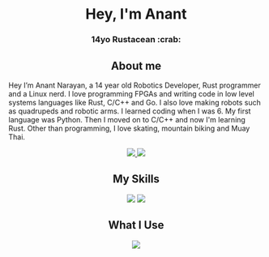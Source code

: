 <h1 align=center>Hey, I'm Anant</h1>

<h3 align=center>14yo  Rustacean :crab:</h3>

<h2 align=center>About me</h2>
Hey I’m Anant Narayan, a 14 year old Robotics Developer, Rust programmer and a Linux nerd. I love programming FPGAs and writing code in low level systems languages like Rust, C/C++ and Go. I also love making robots such as quadrupeds and robotic arms. I learned coding when I was 6. My first language was Python. Then I moved on to C/C++ and now I'm learning Rust. Other than programming, I love skating, mountain biking and Muay Thai.

<p align="center">
  <a href="https://github.com/anantnrg/">
    <img src="https://api.githubtrends.io/user/svg/anantnrg/langs?time_range=one_year&theme=dark&loc_metric=changed&include_private=True">
  </a>
  <a href="https://github.com/anantnrg/">
    <img src="https://api.githubtrends.io/user/svg/anantnrg/repos?time_range=one_year&include_private=True&loc_metric=changed&theme=dark">
  </a>
</p>

<h2 align=center>My Skills</h2>

<p align="center">
  <img src="https://skillicons.dev/icons?i=rust,arduino,c,cpp,linux,lua,md,py,bash,tensorflow,html,css,svelte,tailwind" />
  <img src="https://skillicons.dev/icons?i=ts,js,react,tauri,blender,figma" />
</p>

<h2 align=center>What I Use</h2>
<p align="center">
  <img src="https://skillicons.dev/icons?i=linux,neovim,git,github,vscode" />
</p>
